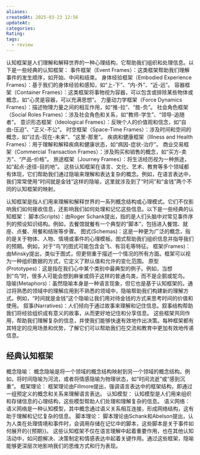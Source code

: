 ```yaml
---
aliases: 
createdAt: 2025-03-23 12:56
updateAt: 
categories: 
Rating: 
tags:
  - review
---
```


认知框架是人们理解和解释世界的一种心理结构，它帮助我们组织和处理信息。以下是一些经典的认知框架：
事件框架（Event Frames）：这类框架帮助我们理解事件的发生顺序，如开始、中间和结束。
身体经验框架（Embodied Experience Frames）：基于我们的身体经验和感知，如“上-下”、“内-外”、“近-远”。
容器框架（Container Frames）：这类框架将事物视为容器，可以包含或排除某些物体或概念，如“心灵是容器，可以充满思想”。
力量动力学框架（Force Dynamics Frames）：描述物理力量之间的相互作用，如“推-拉”、“胜-负”。
社会角色框架（Social Roles Frames）：涉及社会角色和关系，如“教师-学生”、“领导-追随者”。
意识形态框架（Ideological Frames）：反映个人的价值观和信念，如“自由-压迫”、“正义-不公”。
时空框架（Space-Time Frames）：涉及时间和空间的概念，如“过去-现在-未来”、“这里-那里”。
疾病和健康框架（Illness and Health Frames）：用于理解和解释疾病和健康状态，如“病因-症状-治疗”。
商业交易框架（Commercial Transaction Frames）：涉及购买和销售的概念，如“买方-卖方”、“产品-价格”。
旅途框架（Journey Frames）：将生活经历视为一种旅途，如“起点-途径-目的地”。
这些认知框架在语言、文化、艺术、教育等多个领域都有体现，它们帮助我们通过隐喻来理解和表达复杂的概念。例如，在语言表达中，我们常常使用“时间就是金钱”这样的隐喻，这里就涉及到了“时间”和“金钱”两个不同的认知框架的映射。

认知框架是指人们用来理解和解释世界的一系列概念结构或心理模式。它们不仅影响我们如何接收信息，还影响我们如何处理和记忆这些信息。以下是一些经典的认知框架：
脚本(Scripts)：由Roger Schank提出，指的是人们头脑中对常见事件序列的预设知识结构。例如，去餐馆就餐有一个典型的“脚本”，包括进入餐馆、就座、点餐、用餐和结账等步骤。
图式(Schemas)：这是一种更为广泛的概念，指的是关于物体、人物、情境或事件的心理模板。图式帮助我们组织信息并指导我们的预期。例如，对于“鸟”的图式可能包含会飞、有羽毛等特征。
框架(Frames)：由Minsky提出，类似于图式，但更侧重于描述一个情况的所有方面。框架可以视为一种组织数据的方式，它定义了默认值和允许的变化范围。
原型(Prototypes)：这是指在我们心中某个类别中最典型的例子。例如，当想到“鸟”时，很多人可能会想到麻雀或鸽子这样的普通鸟类，而不是企鹅或鸵鸟。
隐喻(Metaphors)：虽然隐喻本身是一种语言现象，但它也是基于认知框架的。通过将熟悉的领域中的理解应用到不熟悉的领域中，隐喻帮助我们构建新的理解方式。例如，“时间就是金钱”这个隐喻让我们用对待金钱的方式来思考时间的价值和使用。
叙事(Narratives)：人们倾向于通过故事来理解和记住信息。叙事结构帮助我们将经验组织成有意义的故事，从而更好地记住和分享信息。
这些框架共同作用，帮助我们理解复杂的信息，并使我们能够快速有效地作出决策。每种框架都有其特定的应用场景和优势，了解它们可以帮助我们在交流和教育中更加有效地传递信息。

## 经典认知框架

概念隐喻：
概念隐喻是将一个领域的概念结构映射到另一个领域的概念结构。例如，将时间隐喻为河流，或者将情感隐喻为物理状态，如“时间流逝”或“感到沉重”。
框架理论：
框架理论由Fillmore提出，强调语言表达中的框架结构，即通过一组预定义的概念和关系来理解语言表达。
认知模型：
认知模型是人们用来组织和存储信息的心理结构，这些模型帮助人们处理和理解复杂的信息。
语义网络：
语义网络是一种认知模型，其中概念通过语义关系相互连接，形成网络结构，这有助于理解和记忆复杂的信息。
脚本理论：
脚本理论由Schank和Abelson提出，认为人类在处理情境和事件时，会调用存储在记忆中的脚本，这些脚本是关于事件如何展开的{{预期}}。
这些认知框架不仅在语言理解中起着重要作用，也在其他认知活动中，如问题解决、决策制定和情感表达中起着关键作用。通过这些框架，隐喻能够更深层次地影响我们的思维方式和行为表现。
